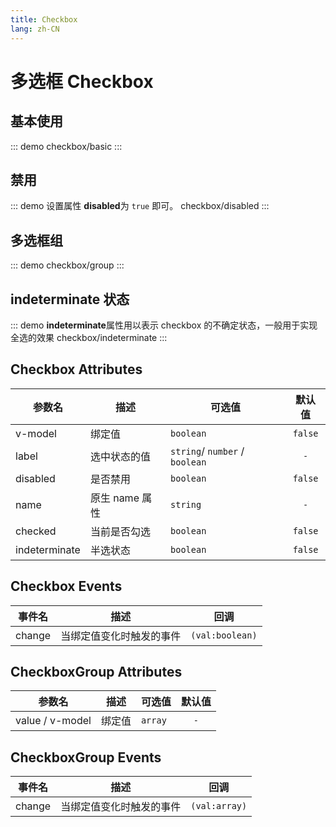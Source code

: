 ```yaml
---
title: Checkbox
lang: zh-CN
---
```


# 多选框 Checkbox

## 基本使用

::: demo 
checkbox/basic
:::

## 禁用

::: demo 设置属性 **disabled**为 `true` 即可。
checkbox/disabled
:::

## 多选框组
::: demo 
checkbox/group
:::

## indeterminate 状态
::: demo **indeterminate**属性用以表示 checkbox 的不确定状态，一般用于实现全选的效果
checkbox/indeterminate
:::


## Checkbox Attributes
|参数名|描述|可选值|默认值|
|---|---|---|:---:|
|v-model|绑定值|`boolean`|`false`|
|label|选中状态的值|`string`/ `number` / `boolean` |`-`|
|disabled|是否禁用|`boolean`|`false`|
|name|原生 name 属性|`string`|`-`|
|checked|当前是否勾选|`boolean`|`false`|
|indeterminate|半选状态|`boolean`|`false`|

## Checkbox Events
|事件名|描述|回调|
|---|---|---|
|change|当绑定值变化时触发的事件|`(val:boolean)`|


## CheckboxGroup Attributes
|参数名|描述|可选值|默认值|
|---|---|---|:---:|
|value / v-model|绑定值|`array`|`-`|

## CheckboxGroup Events
|事件名|描述|回调|
|---|---|---|
|change|当绑定值变化时触发的事件|`(val:array)`|




